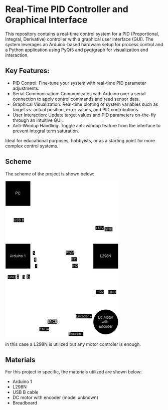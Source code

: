 # Real-Time PID Controller and Graphical Interface

This repository contains a real-time control system for a PID (Proportional, Integral, Derivative) controller with a graphical user interface (GUI). The system leverages an Arduino-based hardware setup for process control and a Python application using PyQt5 and pyqtgraph for visualization and interaction.

## Key Features:

- PID Control: Fine-tune your system with real-time PID parameter adjustments.
- Serial Communication: Communicates with Arduino over a serial connection to apply control commands and read sensor data.
- Graphical Visualization: Real-time plotting of system variables such as target vs. actual position, error values, and PID contributions.
- User Interaction: Update target values and PID parameters on-the-fly through an intuitive GUI.
- Anti-Windup Handling: Toggle anti-windup feature from the interface to prevent integral term saturation.

Ideal for educational purposes, hobbyists, or as a starting point for more complex control systems.

## Scheme
The scheme of the project is shown below:

![Scheme](/media/scheme.png )

in this case a L298N is utilized but any motor controler is enough.

## Materials

For this project in specific, the materials utilized are shown below:

- Arduino 1
- L298N
- USB B cable
- DC motor with encoder (model unknown)
- Breadboard
  
